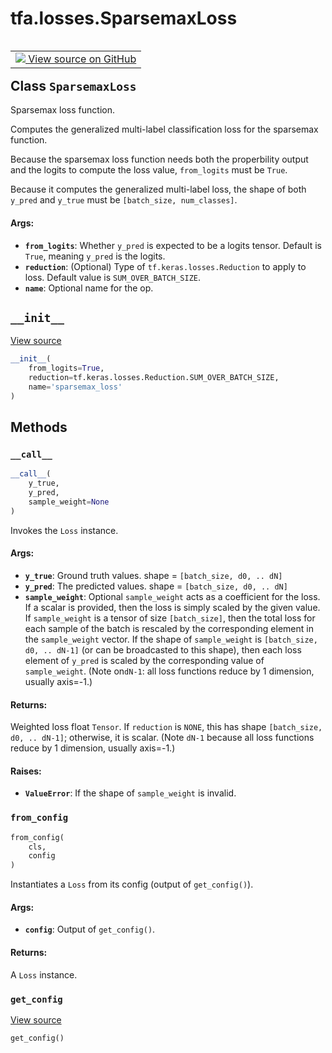 <div itemscope itemtype="http://developers.google.com/ReferenceObject">
<meta itemprop="name" content="tfa.losses.SparsemaxLoss" />
<meta itemprop="path" content="Stable" />
<meta itemprop="property" content="__call__"/>
<meta itemprop="property" content="__init__"/>
<meta itemprop="property" content="from_config"/>
<meta itemprop="property" content="get_config"/>
</div>

# tfa.losses.SparsemaxLoss


<table class="tfo-notebook-buttons tfo-api" align="left">

<td>
  <a target="_blank" href="https://github.com/tensorflow/addons/tree/r0.5/tensorflow_addons/losses/sparsemax_loss.py#L90-L128">
    <img src="https://www.tensorflow.org/images/GitHub-Mark-32px.png" />
    View source on GitHub
  </a>
</td></table>



## Class `SparsemaxLoss`

Sparsemax loss function.



<!-- Placeholder for "Used in" -->

Computes the generalized multi-label classification loss for the sparsemax
function.

Because the sparsemax loss function needs both the properbility output and
the logits to compute the loss value, `from_logits` must be `True`.

Because it computes the generalized multi-label loss, the shape of both
`y_pred` and `y_true` must be `[batch_size, num_classes]`.

#### Args:


* <b>`from_logits`</b>: Whether `y_pred` is expected to be a logits tensor. Default
  is `True`, meaning `y_pred` is the logits.
* <b>`reduction`</b>: (Optional) Type of `tf.keras.losses.Reduction` to apply to
  loss. Default value is `SUM_OVER_BATCH_SIZE`.
* <b>`name`</b>: Optional name for the op.

<h2 id="__init__"><code>__init__</code></h2>

<a target="_blank" href="https://github.com/tensorflow/addons/tree/r0.5/tensorflow_addons/losses/sparsemax_loss.py#L110-L118">View source</a>

``` python
__init__(
    from_logits=True,
    reduction=tf.keras.losses.Reduction.SUM_OVER_BATCH_SIZE,
    name='sparsemax_loss'
)
```






## Methods

<h3 id="__call__"><code>__call__</code></h3>

``` python
__call__(
    y_true,
    y_pred,
    sample_weight=None
)
```

Invokes the `Loss` instance.


#### Args:


* <b>`y_true`</b>: Ground truth values. shape = `[batch_size, d0, .. dN]`
* <b>`y_pred`</b>: The predicted values. shape = `[batch_size, d0, .. dN]`
* <b>`sample_weight`</b>: Optional `sample_weight` acts as a
  coefficient for the loss. If a scalar is provided, then the loss is
  simply scaled by the given value. If `sample_weight` is a tensor of size
  `[batch_size]`, then the total loss for each sample of the batch is
  rescaled by the corresponding element in the `sample_weight` vector. If
  the shape of `sample_weight` is `[batch_size, d0, .. dN-1]` (or can be
  broadcasted to this shape), then each loss element of `y_pred` is scaled
  by the corresponding value of `sample_weight`. (Note on`dN-1`: all loss
  functions reduce by 1 dimension, usually axis=-1.)


#### Returns:

Weighted loss float `Tensor`. If `reduction` is `NONE`, this has
  shape `[batch_size, d0, .. dN-1]`; otherwise, it is scalar. (Note `dN-1`
  because all loss functions reduce by 1 dimension, usually axis=-1.)



#### Raises:


* <b>`ValueError`</b>: If the shape of `sample_weight` is invalid.

<h3 id="from_config"><code>from_config</code></h3>

``` python
from_config(
    cls,
    config
)
```

Instantiates a `Loss` from its config (output of `get_config()`).


#### Args:


* <b>`config`</b>: Output of `get_config()`.


#### Returns:

A `Loss` instance.


<h3 id="get_config"><code>get_config</code></h3>

<a target="_blank" href="https://github.com/tensorflow/addons/tree/r0.5/tensorflow_addons/losses/sparsemax_loss.py#L123-L128">View source</a>

``` python
get_config()
```






